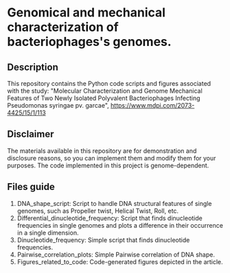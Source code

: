 # Genomical and mechanical characterization of bacteriophages's genomes.
## Description
This repository contains the Python code scripts and figures associated with the study: "Molecular Characterization and Genome Mechanical Features of Two Newly Isolated Polyvalent Bacteriophages Infecting Pseudomonas syringae pv. garcae", https://www.mdpi.com/2073-4425/15/1/113
## Disclaimer
The materials available in this repository are for demonstration and disclosure reasons, so you can implement them and modify them for your purposes. The code implemented in this project is genome-dependent.
## Files guide 
1. DNA_shape_script: Script to handle DNA structural features of single genomes, such as Propeller twist, Helical Twist, Roll, etc.
2. Differential_dinucleotide_frequency: Script that finds dinucleotide frequencies in single genomes and plots a difference in their occurrence in a single dimension.
3. Dinucleotide_frequency: Simple script that finds dinucleotide frequencies.
4. Pairwise_correlation_plots: Simple Pairwise correlation of DNA shape.
5. Figures_related_to_code: Code-generated figures depicted in the article.
